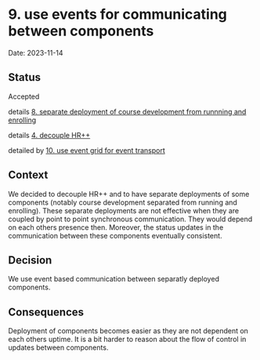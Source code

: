 # 9. use events for communicating between components

Date: 2023-11-14

## Status

Accepted

details [8. separate deployment of course development from runnning and enrolling](0008-separate-course-development-from-runnning-and-enrolling.md)

details [4. decouple HR++](0004-decouple-hr.md)

detailed by [10. use event grid for event transport](0010-use-event-grid-for-event-transport.md)

## Context

We decided to decouple HR++ and to have separate deployments of some components (notably course development separated from running and enrolling). These separate deployments are not effective when they are coupled by point to point synchronous communication. They would depend on each others presence then. Moreover, the status updates in the communication between these components eventually consistent.

## Decision

We use event based communication between separatly deployed components.

## Consequences

Deployment of components becomes easier as they are not dependent on each others uptime. It is a bit harder to reason about the flow of control in updates between components.
